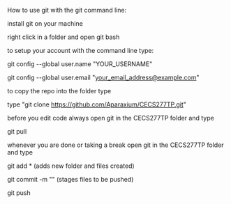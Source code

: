How to use git with the git command line:

install git on your machine

right click in a folder and open git bash

to setup your account with the command line type:

git config --global user.name "YOUR_USERNAME"

git config --global user.email "your_email_address@example.com"

to copy the repo into the folder type

type "git clone https://github.com/Aparaxium/CECS277TP.git"

before you edit code always open git in the CECS277TP folder and type

git pull

whenever you are done or taking a break open git in the CECS277TP folder and type

git add *			(adds new folder and files created)

git commit -m "<insert messege>"			(stages files to be pushed)

git push